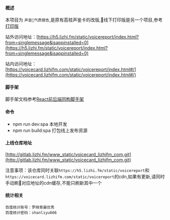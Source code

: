 #### 概述
本项目为 `声音气质报告`,是原有荔枝声鉴卡的改版,线下打印版是另一个项目,参考[打印版](http://gitlab.lizhi.fm/lizhife/h5-voiceReport)

站外访问地址：[https://h5.lizhi.fm/static/voicereport/index.html?from=singlemessage&isappinstalled=0](https://h5.lizhi.fm/static/voicereport/index.html?from=singlemessage&isappinstalled=0)

站内访问地址：[https://voicecard.lizhifm.com/static/voicereport/index.html#/](https://voicecard.lizhifm.com/static/voicereport/index.html#/)

#### 脚手架
脚手架文档参考[React前后端同构脚手架](http://gitlab.lizhi.fm/lizhife/cityfm-react-starter)

#### 命令
- npm run dev:spa 本地开发
- npm run build:spa 打包线上发布资源

#### 上线仓库地址
[http://gitlab.lizhi.fm/www_static/voicecard_lizhifm_com.git](http://gitlab.lizhi.fm/www_static/voicecard_lizhifm_com.git)

注意事项：该仓库同时关联`https://h5.lizhi.fm/static/voicereport`和`https://voicecard.lizhifm.com/static/voicereport`的cdn,如果有更新,请同时手动刷对应地址的cdn缓存,不能只刷新其中一个

#### 统计相关
```
百度统计账号：罗晓育最优秀
百度统计密码：shanliyu666
```
